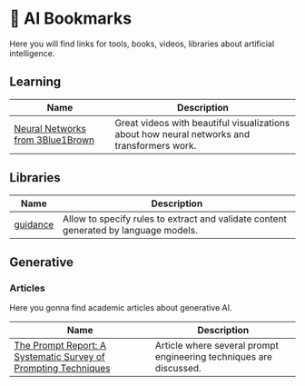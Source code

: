 # 🤖 AI Bookmarks

Here you will find links for tools, books, videos, libraries about artificial intelligence.

## Learning

| Name| Description |
|------------|-------------|
|[Neural Networks from 3Blue1Brown](https://www.youtube.com/playlist?list=PLZHQObOWTQDNU6R1_67000Dx_ZCJB-3pi)|Great videos with beautiful visualizations about how neural networks and transformers work.|

## Libraries

| Name| Description |
|------------|-------------|
|[guidance](https://github.com/guidance-ai/guidance)|Allow to specify rules to extract and validate content generated by language models.|

## Generative

### Articles

Here you gonna find academic articles about generative AI.

| Name| Description |
|------------|-------------|
|[The Prompt Report: A Systematic Survey of Prompting Techniques](https://arxiv.org/abs/2406.06608)|Article where several prompt engineering techniques are discussed.|
